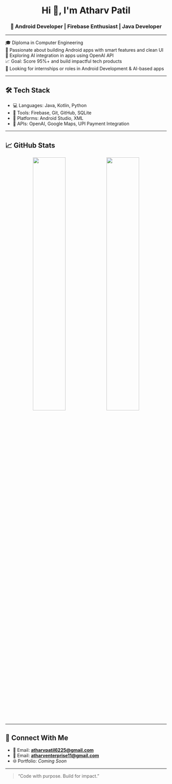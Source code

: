 <h1 align="center">Hi 👋, I'm Atharv Patil</h1>
<h3 align="center">🚀 Android Developer | Firebase Enthusiast | Java Developer </h3>

---

🎓 Diploma in Computer Engineering  
📱 Passionate about building Android apps with smart features and clean UI  
🤖 Exploring AI integration in apps using OpenAI API  
📈 Goal: Score 95%+ and build impactful tech products  
💼 Looking for internships or roles in Android Development & AI-based apps

---

## 🛠️ Tech Stack
- 💻 Languages: Java, Kotlin, Python  
- 🔧 Tools: Firebase, Git, GitHub, SQLite  
- 📲 Platforms: Android Studio, XML  
- 🤖 APIs: OpenAI, Google Maps, UPI Payment Integration

---

## 📈 GitHub Stats

<p align="center">
  <img src="https://github-readme-stats.vercel.app/api?username=Atharv-Patil-dev&show_icons=true&theme=radical" width="45%" />
  <img src="https://github-readme-streak-stats.herokuapp.com/?user=Atharv-Patil-dev&theme=radical" width="45%" />
</p>

---

## 🔗 Connect With Me

- 📧 Email: **atharvpatil6225@gmail.com**
- 📧 Email: **atharventerprise11@gmail.com**
- 🌐 Portfolio: _Coming Soon_

---

> “Code with purpose. Build for impact.”

